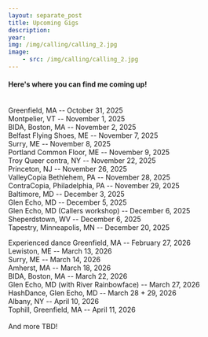 ```yaml
---
layout: separate_post
title: Upcoming Gigs
description:
year:
img: /img/calling/calling_2.jpg
image:
    - src: /img/calling/calling_2.jpg
---
```

<!-- <figure>
  <img class="background-image" src="{{ page.image[0].src}}">
</figure> -->

  <h4 class="post-description">Here's where you can find me coming up!</h4>

  <br/>
  Greenfield, MA -- October 31, 2025
  <br/>
  Montpelier, VT -- November 1, 2025
  <br/>
  BIDA, Boston, MA -- November 2, 2025
  <br/>
  Belfast Flying Shoes, ME -- November 7, 2025
  <br/>
  Surry, ME --  November 8, 2025
  <br/>
  Portland Common Floor, ME -- November 9, 2025
  <br/>
  Troy Queer contra, NY -- November 22, 2025
  <br/>
  Princeton, NJ -- November 26, 2025
  <br/>
  ValleyCopia Bethlehem, PA -- November 28, 2025
  <br/>
  ContraCopia, Philadelphia, PA -- November 29, 2025
  <br/>
  Baltimore, MD -- December 3, 2025
  <br/>
  Glen Echo, MD -- December 5, 2025
  <br/>
  Glen Echo, MD (Callers workshop) -- December 6, 2025
  <br/>
  Sheperdstown, WV -- December 6, 2025
  <br/>
  Tapestry, Minneapolis, MN -- December 20, 2025
  <br/>



  Experienced dance Greenfield, MA -- February 27, 2026
  <br/>
  Lewiston, ME -- March 13, 2026
  <br/>
  Surry, ME --  March 14, 2026
  <br/>
  Amherst, MA -- March 18, 2026
  <br/>
  BIDA, Boston, MA -- March 22, 2026
  <br/>
  Glen Echo, MD (with River Rainbowface) -- March 27, 2026
  <br/>
  HashDance, Glen Echo, MD -- March 28 + 29, 2026
  <br/>
  Albany, NY -- April 10, 2026
  <br/>
  Tophill, Greenfield, MA -- April 11, 2026
  <br/>
  <br/>
  And more TBD!
